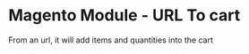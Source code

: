Magento Module - URL To cart
=======================================

From an url, it will add items and quantities into the cart
